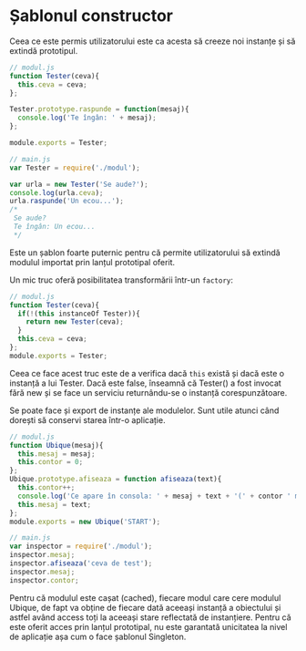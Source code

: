 # Șablonul constructor

Ceea ce este permis utilizatorului este ca acesta să creeze noi instanțe și să extindă prototipul.

```js
// modul.js
function Tester(ceva){
  this.ceva = ceva;
};

Tester.prototype.raspunde = function(mesaj){
  console.log('Te îngân: ' + mesaj);
};

module.exports = Tester;

// main.js
var Tester = require('./modul');

var urla = new Tester('Se aude?');
console.log(urla.ceva);
urla.raspunde('Un ecou...');
/*
 Se aude?
 Te îngân: Un ecou...
 */
```

Este un șablon foarte puternic pentru că permite utilizatorului să extindă modulul importat prin lanțul prototipal oferit.

Un mic truc oferă posibilitatea transformării într-un `factory`:

```js
// modul.js
function Tester(ceva){
  if(!(this instanceOf Tester)){
    return new Tester(ceva);
  }
  this.ceva = ceva;
};
module.exports = Tester;
```

Ceea ce face acest truc este de a verifica dacă `this` există și dacă este o instanță a lui Tester. Dacă este false, înseamnă că Tester() a fost invocat fără new și se face un serviciu returnându-se o instanță corespunzătoare.

Se poate face și export de instanțe ale modulelor. Sunt utile atunci când dorești să conservi starea într-o aplicație.

```js
// modul.js
function Ubique(mesaj){
  this.mesaj = mesaj;
  this.contor = 0;
};
Ubique.prototype.afiseaza = function afiseaza(text){
  this.contor++;
  console.log('Ce apare în consola: ' + mesaj + text + '(' + contor ' mesaje primite)');
  this.mesaj = text;
};
module.exports = new Ubique('START');

// main.js
var inspector = require('./modul');
inspector.mesaj;
inspector.afiseaza('ceva de test');
inspector.mesaj;
inspector.contor;
```

Pentru că modulul este cașat (cached), fiecare modul care cere modulul Ubique, de fapt va obține de fiecare dată aceeași instanță a obiectului și astfel având access toți la aceeași stare reflectată de instanțiere. Pentru că este oferit acces prin lanțul prototipal, nu este garantată unicitatea la nivel de aplicație așa cum o face șablonul Singleton.
